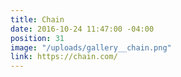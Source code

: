 ```yaml
---
title: Chain
date: 2016-10-24 11:47:00 -04:00
position: 31
image: "/uploads/gallery__chain.png"
link: https://chain.com/
---
```


